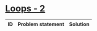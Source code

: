# [Loops - 2](https://www.e-olymp.com/en/contests/9680)


| ID | Problem statement | Solution |
|----|-------------------|----------|

